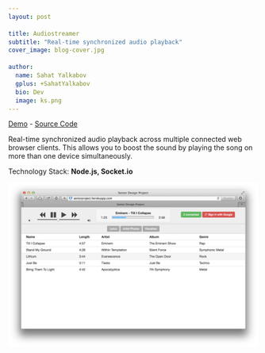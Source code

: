 ```yaml
---
layout: post

title: Audiostreamer
subtitle: "Real-time synchronized audio playback"
cover_image: blog-cover.jpg

author:
  name: Sahat Yalkabov
  gplus: +SahatYalkabov
  bio: Dev
  image: ks.png
---
```


[Demo](http://seniorproject.herokuapp.com/) - [Source Code](https://github.com/sahat/audiostreamer/)

Real-time synchronized audio playback across multiple connected web browser clients.
This allows you to boost the sound by playing the song on more than one device simultaneously.

Technology Stack: **Node.js, Socket.io**

<div class="full zoomable"><img src="/images/projects/audiostreamer.png"></div>